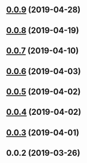 <a name="0.0.9"></a>
## [0.0.9](https://github.com/tinper-bee/bee-colorpicker/compare/v0.0.8...v0.0.9) (2019-04-28)



<a name="0.0.8"></a>
## [0.0.8](https://github.com/tinper-bee/bee-colorpicker/compare/v0.0.7...v0.0.8) (2019-04-19)



<a name="0.0.7"></a>
## [0.0.7](https://github.com/tinper-bee/bee-colorpicker/compare/v0.0.6...v0.0.7) (2019-04-10)



<a name="0.0.6"></a>
## [0.0.6](https://github.com/tinper-bee/bee-colorpicker/compare/v0.0.5...v0.0.6) (2019-04-03)



<a name="0.0.5"></a>
## [0.0.5](https://github.com/tinper-bee/bee-colorpicker/compare/v0.0.4...v0.0.5) (2019-04-02)



<a name="0.0.4"></a>
## [0.0.4](https://github.com/tinper-bee/bee-colorpicker/compare/v0.0.3...v0.0.4) (2019-04-02)



<a name="0.0.3"></a>
## [0.0.3](https://github.com/tinper-bee/bee-colorpicker/compare/v0.0.2...v0.0.3) (2019-04-01)



<a name="0.0.2"></a>
## 0.0.2 (2019-03-26)



